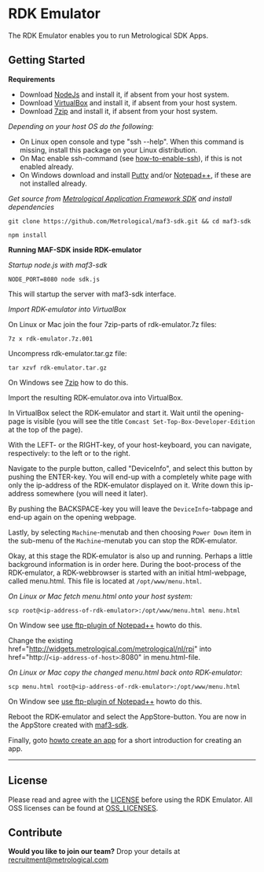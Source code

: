 RDK Emulator
============

The RDK Emulator enables you to run Metrological SDK Apps.

Getting Started
---------------

**Requirements**

- Download [NodeJs](https://nodejs.org/) and install it, if absent from your host system.
- Download [VirtualBox](http://virtualbox.org) and install it, if absent from your host system.
- Download [7zip](http://www.7-zip.org/) and install it, if absent from your host system.

*Depending on your host OS do the following:*

- On Linux open console and type "ssh --help". When this command is missing, install this package on your Linux distribution.
- On Mac enable ssh-command (see [how-to-enable-ssh](http://www.maclife.com/article/howtos/how_enable_ssh_your_mac)), if this is not enabled already.
- On Windows download and install [Putty](http://www.chiark.greenend.org.uk/~sgtatham/putty/download.html) and/or [Notepad++](http://notepad-plus-plus.org/), if these are not installed already. 

*Get source from [Metrological Application Framework SDK](httpsdd://github.com/metrological/maf3-sdk) and install dependencies*

  `git clone https://github.com/Metrological/maf3-sdk.git && cd maf3-sdk`

  `npm install` 
 
**Running MAF-SDK inside RDK-emulator**

*Startup node.js with maf3-sdk*

  `NODE_PORT=8080 node sdk.js`

This will startup the server with maf3-sdk interface.

*Import RDK-emulator into VirtualBox*

On Linux or Mac join the four 7zip-parts of rdk-emulator.7z files:

  `7z x rdk-emulator.7z.001`

Uncompress rdk-emulator.tar.gz file:
  
  `tar xzvf rdk-emulator.tar.gz`

On Windows see [7zip](http://www.7-zip.org/) how to do this.

Import the resulting RDK-emulator.ova into VirtualBox.

In VirtualBox select the RDK-emulator and start it. Wait until the opening-page is visible (you will see the title `Comcast Set-Top-Box-Developer-Edition` at the top of the page).

With the LEFT- or the RIGHT-key, of your host-keyboard, you can navigate, respectively: to the left or to the right. 

Navigate to the purple button, called "DeviceInfo", and select this button by pushing the ENTER-key. You will end-up with a completely white page with only the ip-address of the RDK-emulator displayed on it. Write down this ip-address somewhere (you will need it later). 

By pushing the BACKSPACE-key you will leave the `DeviceInfo`-tabpage and end-up again on the opening webpage. 

Lastly, by selecting `Machine`-menutab and then choosing `Power Down` item in the sub-menu of the `Machine`-menutab you can stop the RDK-emulator. 

Okay, at this stage the RDK-emulator is also up and running. Perhaps a little background information is in order here. During the boot-process of the RDK-emulator, a RDK-webbrowser is started with an initial html-webpage, called menu.html. This file is located at `/opt/www/menu.html`.     

*On Linux or Mac fetch menu.html onto your host system:*
   
  `scp root@<ip-address-of-rdk-emulator>:/opt/www/menu.html menu.html`

On Window see [use ftp-plugin of Notepad++](http://www.thewindowsclub.com/access-ftp-server-notepad) howto do this.

Change the existing href="http://widgets.metrological.com/metrological/nl/rpi" into href="http://`<ip-address-of-host>`:8080" in menu.html-file.

*On Linux or Mac copy the changed menu.html back onto RDK-emulator:*

  `scp menu.html root@<ip-address-of-rdk-emulator>:/opt/www/menu.html`

On Window see [use ftp-plugin of Notepad++](http://www.thewindowsclub.com/access-ftp-server-notepad) howto do this.

Reboot the RDK-emulator and select the AppStore-button. You are now in the AppStore created with [maf3-sdk](https://github.com/Metrological/maf3-sdk/).

Finally, goto [howto create an app](https://sdk.metrological.com/getting-started) for a short introduction for creating an app.  


-------------------------------

License
-------

Please read and agree with the [LICENSE](https://github.com/Metrological/rdk-emulator/blob/master/LICENSE) before using the RDK Emulator. All OSS licenses can be found at [OSS_LICENSES](https://github.com/Metrological/rdk-emulator/blob/master/OSS_LICENSES).

Contribute
----------

**Would you like to join our team?** Drop your details at recruitment@metrological.com 
